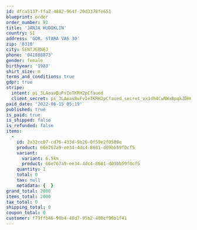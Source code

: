 ```yaml
---
id: dfca5137-ffa2-4882-964f-20d3378fe651
blueprint: order
order_number: 92
title: 'JANJA HUDOKLIN'
country: SI
address: 'GOR. STARA VAS 30'
zip: '8310'
city: ŠENTJERNEJ
phone: '041888873'
gender: female
birthyear: '1983'
shirt_size: m
terms_and_conditions: true
gdpr: true
stripe:
  intent: pi_3LAoavBuFvIeTKRH2pCfaued
  client_secret: pi_3LAoavBuFvIeTKRH2pCfaued_secret_vx1dh4CwNWxBpqkZDH6cAk34I
paid_date: '2022-06-15 05:19'
published: true
is_paid: true
is_shipped: false
is_refunded: false
items:
  -
    id: 2a32cc07-cd76-433d-9b26-0f59e2f0580e
    product: 66e767a9-ee34-4dc4-8681-d09bb59f0cf5
    variant:
      variant: 6.5km
      product: 66e767a9-ee34-4dc4-8681-d09bb59f0cf5
    quantity: 1
    total: 0
    tax: null
    metadata: {  }
grand_total: 2000
items_total: 2000
tax_total: 0
shipping_total: 0
coupon_total: 0
customer: f79ffb46-98b4-40d7-95b2-400cf90b1f41
---
```


